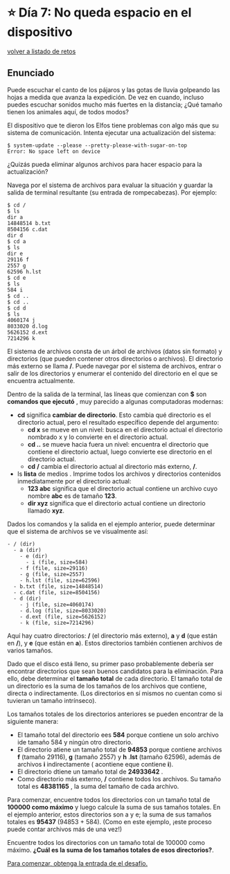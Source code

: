 # ⭐️ Día 7: No queda espacio en el dispositivo
[volver a listado de retos](./../../README.md)

## Enunciado

Puede escuchar el canto de los pájaros y las gotas de lluvia golpeando las hojas a medida que avanza la expedición. De vez en cuando, incluso puedes escuchar sonidos mucho más fuertes en la distancia; ¿Qué tamaño tienen los animales aquí, de todos modos?

El dispositivo que te dieron los Elfos tiene problemas con algo más que su sistema de comunicación. Intenta ejecutar una actualización del sistema:

```
$ system-update --please --pretty-please-with-sugar-on-top
Error: No space left on device
```

¿Quizás pueda eliminar algunos archivos para hacer espacio para la actualización?

Navega por el sistema de archivos para evaluar la situación y guardar la salida de terminal resultante (su entrada de rompecabezas). Por ejemplo:

```
$ cd /
$ ls
dir a
14848514 b.txt
8504156 c.dat
dir d
$ cd a
$ ls
dir e
29116 f
2557 g
62596 h.lst
$ cd e
$ ls
584 i
$ cd ..
$ cd ..
$ cd d
$ ls
4060174 j
8033020 d.log
5626152 d.ext
7214296 k
```

El sistema de archivos consta de un árbol de archivos (datos sin formato) y directorios (que pueden contener otros directorios o archivos). El directorio más externo se llama __/__. Puede navegar por el sistema de archivos, entrar o salir de los directorios y enumerar el contenido del directorio en el que se encuentra actualmente.

Dentro de la salida de la terminal, las líneas que comienzan con **$** son **comandos que ejecutó** , muy parecido a algunas computadoras modernas:

  - **cd** significa **cambiar de directorio**. Esto cambia qué directorio es el directorio actual, pero el resultado específico depende del argumento:
    - **cd x** se mueve en un nivel: busca en el directorio actual el directorio nombrado x y lo convierte en el directorio actual.
    - **cd ..** se mueve hacia fuera un nivel: encuentra el directorio que contiene el directorio actual, luego convierte ese directorio en el directorio actual.
    - **cd** __/__ cambia el directorio actual al directorio más externo, __/__.
  - ls **lista** de medios . Imprime todos los archivos y directorios contenidos inmediatamente por el directorio actual:
    - **123 abc**  significa que el directorio actual contiene un archivo cuyo nombre **abc** es de tamaño **123**.
    - **dir xyz** significa que el directorio actual contiene un directorio llamado **xyz**.

Dados los comandos y la salida en el ejemplo anterior, puede determinar que el sistema de archivos se ve visualmente así:

```
- / (dir)
  - a (dir)
    - e (dir)
      - i (file, size=584)
    - f (file, size=29116)
    - g (file, size=2557)
    - h.lst (file, size=62596)
  - b.txt (file, size=14848514)
  - c.dat (file, size=8504156)
  - d (dir)
    - j (file, size=4060174)
    - d.log (file, size=8033020)
    - d.ext (file, size=5626152)
    - k (file, size=7214296)
```

Aquí hay cuatro directorios: __/__ (el directorio más externo), **a** y **d** (que están en __/__), y **e** (que están en **a**). Estos directorios también contienen archivos de varios tamaños.

Dado que el disco está lleno, su primer paso probablemente debería ser encontrar directorios que sean buenos candidatos para la eliminación. Para ello, debe determinar el **tamaño total** de cada directorio. El tamaño total de un directorio es la suma de los tamaños de los archivos que contiene, directa o indirectamente. (Los directorios en sí mismos no cuentan como si tuvieran un tamaño intrínseco).

Los tamaños totales de los directorios anteriores se pueden encontrar de la siguiente manera:

  - El tamaño total del directorio ees **584** porque contiene un solo archivo ide tamaño 584 y ningún otro directorio.
  - El directorio atiene un tamaño total de **94853** porque contiene archivos **f** (tamaño 29116), **g** (tamaño 2557) y **h** .**lst** (tamaño 62596), además de archivos **i** indirectamente ( acontiene eque contiene **i**).
  - El directorio dtiene un tamaño total de **24933642** .
  - Como directorio más externo, __/__ contiene todos los archivos. Su tamaño total es **48381165** , la suma del tamaño de cada archivo.

Para comenzar, encuentre todos los directorios con un tamaño total de **100000 como máximo** y luego calcule la suma de sus tamaños totales. En el ejemplo anterior, estos directorios son a y e; la suma de sus tamaños totales es **95437** (94853 + 584). (Como en este ejemplo, ¡este proceso puede contar archivos más de una vez!)

Encuentre todos los directorios con un tamaño total de 100000 como máximo. **¿Cuál es la suma de los tamaños totales de esos directorios?**.

[Para comenzar, obtenga la entrada de el desafío.](./input.txt)